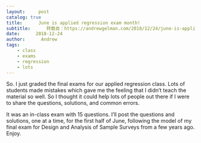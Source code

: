 ```yaml
---
layout:     post
catalog: true
title:      June is applied regression exam month!
subtitle:      转载自：https://andrewgelman.com/2018/12/24/june-is-applied-regression-exam-month/
date:      2018-12-24
author:      Andrew
tags:
    - class
    - exams
    - regression
    - lots
---
```





So. I just graded the final exams for our applied regression class. Lots of students made mistakes which gave me the feeling that I didn’t teach the material so well. So I thought it could help lots of people out there if I were to share the questions, solutions, and common errors.

It was an in-class exam with 15 questions. I’ll post the questions and solutions, one at a time, for the first half of June, following the model of my final exam for Design and Analysis of Sample Surveys from a few years ago. Enjoy.



